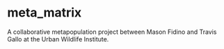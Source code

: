 # meta_matrix

A collaborative metapopulation project between Mason Fidino and Travis Gallo at the Urban Wildlife Institute.
